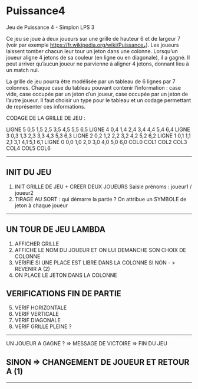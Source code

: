 # Puissance4
Jeu de Puissance 4 - Simplon LPS 3

Ce jeu se joue à deux joueurs sur une grille de hauteur 6 et de largeur 7 (voir par exemple https://fr.wikipedia.org/wiki/Puissance₄). Les joueurs laissent tomber chacun leur tour un jeton dans une colonne. Lorsqu’un joueur aligne 4 jetons de sa couleur (en ligne ou en diagonale), il a gagné. Il peut arriver qu’aucun joueur ne parvienne à aligner 4 jetons, donnant lieu à un match nul.

La grille de jeu pourra être modélisée par un tableau de 6 lignes par 7 colonnes. Chaque case du tableau pouvant contenir l’information : case vide, case occupée par un jeton d’un joueur, case occupée par un jeton de l’autre joueur. Il faut choisir un type pour le tableau et un codage permettant de représenter ces informations.


CODAGE DE LA GRILLE DE JEU :

LIGNE 5   0,5   1,5   2,5   3,5   4,5   5,5   6,5
LIGNE 4   0,4   1,4   2,4   3,4   4,4   5,4   6,4
LIGNE 3   0,3   1,3   2,3   3,3   4,3   5,3   6,3
LIGNE 2   0,2   1,2   2,2   3,2   4,2   5,2   6,2
LIGNE 1   0,1   1,1   2,1   3,1   4,1   5,1   6,1
LIGNE 0   0,0   1,0   2,0   3,0   4,0   5,0   6,0
          COL0  COL1  COL2  COL3  COL4  COL5  COL6

_______________________________________________________________________
## INIT DU JEU      
1. INIT GRILLE DE JEU + CREER DEUX JOUEURS
   Saisie prénoms : joueur1 / joueur2
2. TIRAGE AU SORT : qui démarre la partie ?
   On attribue un SYMBOLE de jeton à chaque joueur
__________________________________________________________________________


## UN TOUR DE JEU LAMBDA
1. AFFICHER GRILLE
2. AFFICHE LE NOM DU JOUEUR ET ON LUI DEMANCHE SON CHOIX DE COLONNE
3. VERIFIE SI UNE PLACE EST LIBRE DANS LA COLONNE
   SI NON - > REVENIR A (2)
4. ON PLACE LE JETON DANS LA COLONNE
##

  ## VERIFICATIONS FIN DE PARTIE
5. VERIF HORIZONTALE
6. VERIF VERTICALE
7. VERIF DIAGONALE
8. VERIF GRILLE PLEINE ?
__________________________________________________________________________

  UN JOUEUR A GAGNE ? => MESSAGE DE VICTOIRE => FIN DU JEU
## SINON => CHANGEMENT DE JOUEUR ET RETOUR A (1)
__________________________________________________________________________
